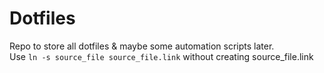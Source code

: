 # Dotfiles

Repo to store all dotfiles & maybe some automation scripts later.  
Use `ln -s source_file source_file.link` without creating source_file.link

